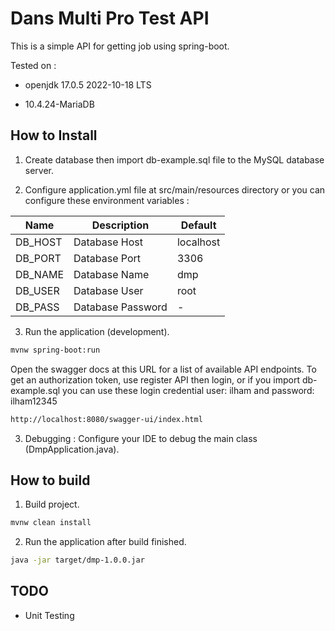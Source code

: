 # Dans Multi Pro Test API

This is a simple API for getting job using spring-boot.

Tested on :

- openjdk 17.0.5 2022-10-18 LTS

- 10.4.24-MariaDB

## How to Install

1. Create database then import db-example.sql file to the MySQL database server.

2. Configure application.yml file at src/main/resources directory or you can configure these environment variables :

| Name       | Description       | Default          |
| ---------- | ----------------- |------------------|
| DB_HOST    | Database Host     | localhost        |
| DB_PORT    | Database Port     | 3306             |
| DB_NAME    | Database Name     | dmp              |
| DB_USER    | Database User     | root             |
| DB_PASS    | Database Password | -                |


3. Run the application (development).

```bash
mvnw spring-boot:run
```

Open the swagger docs at this URL for a list of available API endpoints. To get an authorization token, use register API then login,
or if you import db-example.sql you can use these login credential user: ilham and password: ilham12345

```bash
http://localhost:8080/swagger-ui/index.html
```

3. Debugging : Configure your IDE to debug the main class (DmpApplication.java).

## How to build

1. Build project.

```bash
mvnw clean install
```

2. Run the application after build finished.

```bash
java -jar target/dmp-1.0.0.jar
```

## TODO

- Unit Testing
